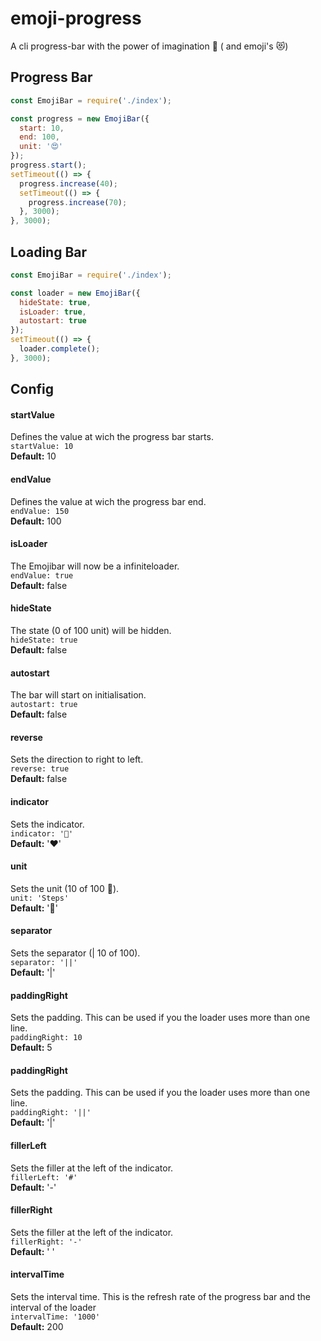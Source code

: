 # emoji-progress

A cli progress-bar with the power of imagination 🌈 ( and emoji's 😻)

## Progress Bar

```javascript
const EmojiBar = require('./index');

const progress = new EmojiBar({
  start: 10,
  end: 100,
  unit: '😍'
});
progress.start();
setTimeout(() => {
  progress.increase(40);
  setTimeout(() => {
    progress.increase(70);
  }, 3000);
}, 3000);
```

## Loading Bar

```javascript
const EmojiBar = require('./index');

const loader = new EmojiBar({
  hideState: true,
  isLoader: true,
  autostart: true
});
setTimeout(() => {
  loader.complete();
}, 3000);
```

## Config

#### startValue

Defines the value at wich the progress bar starts.  
`startValue: 10`  
**Default:** 10

#### endValue

Defines the value at wich the progress bar end.  
`endValue: 150`  
**Default:** 100

#### isLoader

The Emojibar will now be a infiniteloader.  
`endValue: true`  
**Default:** false

#### hideState

The state (0 of 100 unit) will be hidden.  
`hideState: true`  
**Default:** false

#### autostart

The bar will start on initialisation.  
`autostart: true`  
**Default:** false

#### reverse

Sets the direction to right to left.  
`reverse: true`  
**Default:** false

#### indicator

Sets the indicator.  
`indicator: '🤩'`  
**Default:** '❤️'

#### unit

Sets the unit (10 of 100 🍌).  
`unit: 'Steps'`  
**Default:** '🍌'

#### separator

Sets the separator (| 10 of 100).  
`separator: '||'`  
**Default:** '|'

#### paddingRight

Sets the padding. This can be used if you the loader uses more than one line.  
`paddingRight: 10`  
**Default:** 5

#### paddingRight

Sets the padding. This can be used if you the loader uses more than one line.  
`paddingRight: '||'`  
**Default:** '|'

#### fillerLeft

Sets the filler at the left of the indicator.  
`fillerLeft: '#'`  
**Default:** '-'

#### fillerRight

Sets the filler at the left of the indicator.  
`fillerRight: '-'`  
**Default:** ' '

#### intervalTime

Sets the interval time. This is the refresh rate of the progress bar and the interval of the loader  
`intervalTime: '1000'`  
**Default:** 200
